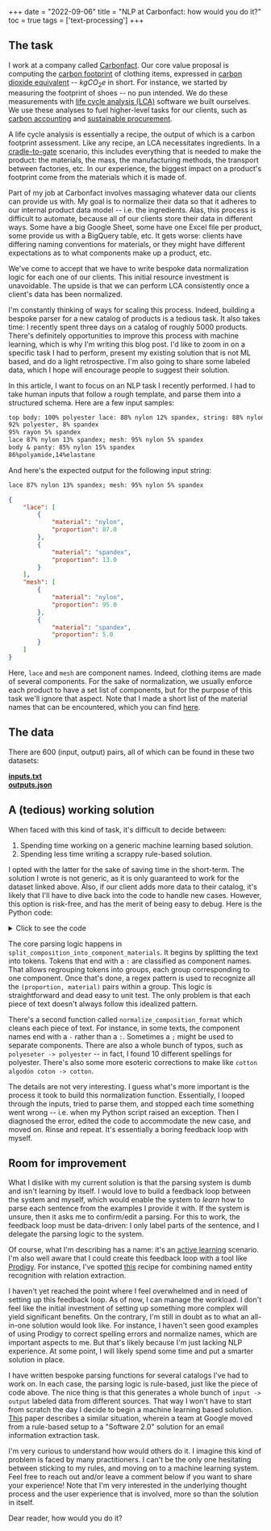 +++
date = "2022-09-06"
title = "NLP at Carbonfact: how would you do it?"
toc = true
tags = ['text-processing']
+++

## The task

I work at a company called [Carbonfact](https://www.carbonfact.com/). Our core value proposal is computing the [carbon footprint](https://www.wikiwand.com/en/Carbon_footprint) of clothing items, expressed in [carbon dioxide equivalent](https://www.wikiwand.com/en/Carbon_Dioxide_Equivalent) -- $kgCO_2e$ in short. For instance, we started by measuring the footprint of shoes -- no pun intended. We do these measurements with [life cycle analysis (LCA)](https://www.wikiwand.com/en/Life-cycle_assessment) software we built ourselves. We use these analyses to fuel higher-level tasks for our clients, such as [carbon accounting](https://www.wikiwand.com/en/Carbon_accounting) and [sustainable procurement](https://www.wikiwand.com/en/Sustainable_procurement).

A life cycle analysis is essentially a recipe, the output of which is a carbon footprint assessment. Like any recipe, an LCA necessitates ingredients. In a [cradle-to-gate](https://www.wikiwand.com/en/Life-cycle_assessment#/Cradle-to-gate) scenario, this includes everything that is needed to make the product: the materials, the mass, the manufacturing methods, the transport between factories, etc. In our experience, the biggest impact on a product's footprint come from the materials which it is made of.

Part of my job at Carbonfact involves massaging whatever data our clients can provide us with. My goal is to normalize their data so that it adheres to our internal product data model -- i.e. the ingredients. Alas, this process is difficult to automate, because all of our clients store their data in different ways. Some have a big Google Sheet, some have one Excel file per product, some provide us with a BigQuery table, etc. It gets worse: clients have differing naming conventions for materials, or they might have different expectations as to what components make up a product, etc.

We've come to accept that we have to write bespoke data normalization logic for each one of our clients. This initial resource investment is unavoidable. The upside is that we can perform LCA consistently once a client's data has been normalized.

I'm constantly thinking of ways for scaling this process. Indeed, building a bespoke parser for a new catalog of products is a tedious task. It also takes time: I recently spent three days on a catalog of roughly 5000 products. There's definitely opportunities to improve this process with machine learning, which is why I'm writing this blog post. I'd like to zoom in on a specific task I had to perform, present my existing solution that is not ML based, and do a light retrospective. I'm also going to share some labeled data, which I hope will encourage people to suggest their solution.

In this article, I want to focus on an NLP task I recently performed. I had to take human inputs that follow a rough template, and parse them into a structured schema. Here are a few input samples:

```txt
top body: 100% polyester lace: 88% nylon 12% spandex, string: 88% nylon 12% spandex
92% polyester, 8% spandex
95% rayon 5% spandex
lace 87% nylon 13% spandex; mesh: 95% nylon 5% spandex
body & panty: 85% nylon 15% spandex
86%polyamide,14%elastane
```

And here's the expected output for the following input string:

```txt
lace 87% nylon 13% spandex; mesh: 95% nylon 5% spandex
```

```json
{
    "lace": [
        {
            "material": "nylon",
            "proportion": 87.0
        },
        {
            "material": "spandex",
            "proportion": 13.0
        }
    ],
    "mesh": [
        {
            "material": "nylon",
            "proportion": 95.0
        },
        {
            "material": "spandex",
            "proportion": 5.0
        }
    ]
}
```

Here, `lace` and `mesh` are component names. Indeed, clothing items are made of several components. For the sake of normalization, we usually enforce each product to have a set list of components, but for the purpose of this task we'll ignore that aspect. Note that I made a short list of the material names that can be encountered, which you can find [here](/files/datasets/nlp-carbonfact/materials.txt).

## The data

There are 600 (input, output) pairs, all of which can be found in these two datasets:

<div><a href="/files/datasets/nlp-carbonfact/inputs.txt"><b>inputs.txt</b></a></div>
<div><a href="/files/datasets/nlp-carbonfact/outputs.json"><b>outputs.json</b></a></div>

## A (tedious) working solution

When faced with this kind of task, it's difficult to decide between:

1. Spending time working on a generic machine learning based solution.
2. Spending less time writing a scrappy rule-based solution.

I opted with the latter for the sake of saving time in the short-term. The solution I wrote is not generic, as it is only guaranteed to work for the dataset linked above. Also, if our client adds more data to their catalog, it's likely that I'll have to dive back into the code to handle new cases. However, this option is risk-free, and has the merit of being easy to debug. Here is the Python code:

<details>
  <summary>Click to see the code</summary>

```python
import json
import pathlib
import re
import regex

def normalize_composition_format(text):
    """
    >>> normalize_composition_format('(body) 82% nylon 18% spandex (forro)100% polyester')
    'body: 82% nylon 18% spandex forro: 100% polyester'

    >>> normalize_composition_format('fabric - 80% polyamide 20% elastane/lining - 100% polyester')
    'fabric: 80% polyamide 20% elastane lining: 100% polyester'

    """

    if text == "100% polyester woven (pant) and 95% viscose  5%spandex knitted top":
        return "pants: 100% polyester knitted_top 95% viscose 5%spandex"

    text = re.sub(
        r"\((?P<component>\w+)\)", lambda m: f"{m.group('component')}: ", text
    )
    text = re.sub(r"(?P<component>\w+)\ -", lambda m: f"{m.group('component')}: ", text)
    text = text.replace("/", " ")
    text = text.replace(" %", "%")
    text = text.replace("：", ": ")
    text = re.sub(r"fabric \d:", "fabric:", text)
    text = re.sub(r"(\d+\.?\d*)%", r" \1%", text)
    text = text.replace("top body", "top_body")
    text = text.replace("op body", "top_body")
    text = text.replace("body & panty", "body_panty")
    text = text.replace("edge lace", "edge_lace")
    text = text.replace("edg lace", "edge_lace")
    text = text.replace("cup shell", "cup_shell")
    text = text.replace("centre front and wings", "centre_front_and_wings")
    text = text.replace("cup lining", "cup_lining")
    text = text.replace("front panel", "front_panel")
    text = text.replace("back panel", "back_panel")
    text = text.replace("marl fabric", "marl_fabric")
    text = text.replace("knited top", "knitted_top")
    text = text.replace("striped mesh", "striped_mesh")
    text = text.replace("trim lace", "trim_lace")
    text = text.replace("body-", "body:")
    text = text.replace("liner-", "liner:")
    text = text.replace("mesh-", "mesh:")
    text = text.replace("&", " ")
    text = text.replace("lace ", "lace: ")
    text = text.replace("mesh ", "mesh: ")
    text = text.replace("gusset ", "gusset: ")
    text = text.replace("top ", "top: ")
    text = text.replace("body ", "body: ")
    text = text.replace("fabric ", " fabric: ")
    text = text.replace("bottom ", " bottom: ")
    text = text.replace(" :", ":")
    text = text.replace(";", " ")
    text = text.replace(",", " ")
    text = text.replace(". ", " ")
    text = text.replace("，", " ")
    text = text.replace("pa-00462-tho pa-00464-tho", "pa-00464-tho")
    text = text.replace("pa-00462-tho:", "")
    text = text.replace("g string ", "g-string: ")
    text = text.replace("95% 5%", "100%")
    text = text.replace(":", ": ")
    text = text.replace("\t", " ")
    text = text.replace("$", "%")
    text = text.replace(" with ", " ")
    text = text.replace("  ", " ")
    text = text.replace("%s ", "% ")
    text = text.replace("bci cotton", "cotton")
    text = re.sub(r"pa-\d{5}-tho:", "", text)
    text = text.replace("spandexbottom:", "spandex bottom:")

    # typos
    text = text.replace("sapndex", "spandex")
    text = text.replace("spadnex", "spandex")
    text = text.replace("spandexndex", "spandex")
    text = re.sub("span$", "spandex", text)
    text = re.sub("spande$", "spandex", text)
    text = text.replace("polyest ", "polyester ")
    text = re.sub("polyeste$", "polyester", text)
    text = re.sub("poly$", "polyester", text)
    text = text.replace("polyster", "polyester")
    text = text.replace("polyeste ", "polyester ")
    text = text.replace("elastanee", "elastane")
    text = text.replace(" poly ", " polyester ")
    text = text.replace("cotton algodón coton", "cotton")
    text = text.replace("poliamide", "polyamide")
    text = text.replace("recycle polyamide", "recycled polyamide")
    text = text.replace("polyester poliéster", "polyester")
    text = text.replace("polystester", "polyester")
    text = text.replace("regualar polyamide", "regular polyamide")
    text = text.replace("recycle nylon", "recycled nylon")
    text = text.replace("buttom", "bottom")
    text = text.replace("recycle polyester", "recycled polyester")
    text = text.replace("125", "12%")
    text = text.replace("135", "13%")
    text = text.replace("recycled polyeser", "recycled polyester")
    text = text.replace("polyeter", "polyester")
    text = text.replace("polyeseter", "polyester")
    text = text.replace("viscouse", "viscose")
    text = text.replace("ctton", "cotton")
    text = text.replace("ryaon", "rayon")

    return text.replace("  ", " ").strip()


def named_pattern(name, pattern):
    return f"(?P<{name}>{pattern})"


def multiple(pattern, at_least_one=True):
    return f"({pattern})+" if at_least_one else f"({pattern})*"


def sep(pattern, sep):
    return pattern + multiple(sep + pattern, at_least_one=False)


def split_composition_into_component_materials(text):
    """

    >>> split_composition_into_component_materials('fabric: 80% polyamide 20% elastane lining: 100% polyester')
    {'fabric': [('80', 'polyamide'), ('20', 'elastane')], 'lining': [('100', 'polyester')]}

    """

    component = ""
    materials = []
    component_materials = {}

    for token in re.split(r"\s+", text):
        if token.endswith(":"):
            if materials:
                component_materials[component] = " ".join(materials)
                materials = []
            component = token.rstrip(":")
        else:
            materials.append(token)
    else:
        if materials:
            component_materials[component] = " ".join(materials)

    # Parse the materials
    material_pat = named_pattern("material", r"[a-zA-ZÀ-ÿ\-\s']+[a-zA-ZÀ-ÿ\-']")
    proportion_pat = named_pattern("proportion", r"\d{1,3}([,\.]\d{1,2})?") + "%?"

    for component, materials in component_materials.items():
        pattern = sep(rf"{proportion_pat}\s*{material_pat}", " ")
        match = regex.match(pattern, materials)
        component_materials[component] = [
            {
                "material": m,
                "proportion": float(p)
            }
            for m, p in zip(
                match.capturesdict()["material"],
                match.capturesdict()["proportion"],
            )
        ]

    return component_materials

inputs = pathlib.Path('inputs.txt').read_text().splitlines()
outputs = []

for inp in inputs:
    inp = normalize_composition_format(inp)
    out = split_composition_into_component_materials(inp)
    outputs.append(out)

expected_outputs = json.loads(pathlib.Path('outputs.json').read_text())
outputs == expected_outputs
```
</details>

The core parsing logic happens in `split_composition_into_component_materials`. It begins by splitting the text into tokens. Tokens that end with a `:` are classified as component names. That allows regrouping tokens into groups, each group corresponding to one component. Once that's done, a regex pattern is used to recognize all the `(proportion, material)` pairs within a group. This logic is straightforward and dead easy to unit test. The only problem is that each piece of text doesn't always follow this idealized pattern.

There's a second function called `normalize_composition_format` which cleans each piece of text. For instance, in some texts, the component names end with a `-` rather than a `:`. Sometimes a `;` might be used to separate components. There are also a whole bunch of typos, such as `polyeseter -> polyester` -- in fact, I found 10 different spellings for polyester. There's also some more esoteric corrections to make like `cotton algodón coton -> cotton`.

The details are not very interesting. I guess what's more important is the process it took to build this normalization function. Essentially, I looped through the inputs, tried to parse them, and stopped each time something went wrong -- i.e. when my Python script raised an exception. Then I diagnosed the error, edited the code to accommodate the new case, and moved on. Rinse and repeat. It's essentially a boring feedback loop with myself.

## Room for improvement

What I dislike with my current solution is that the parsing system is dumb and isn't learning by itself. I would love to build a feedback loop between the system and myself, which would enable the system to *learn* how to parse each sentence from the examples I provide it with. If the system is unsure, then it asks me to confirm/edit a parsing. For this to work, the feedback loop must be data-driven: I only label parts of the sentence, and I delegate the parsing logic to the system.

Of course, what I'm describing has a name: it's an [active learning](https://www.wikiwand.com/en/Active_learning_(machine_learning)) scenario. I'm also well aware that I could create this feedback loop with a tool like [Prodigy](https://prodi.gy/). For instance, I've spotted [this](https://prodi.gy/docs/dependencies-relations#ner) recipe for combining named entity recognition with relation extraction.

I haven't yet reached the point where I feel overwhelmed and in need of setting up this feedback loop. As of now, I can manage the workload. I don't feel like the initial investment of setting up something more complex will yield significant benefits. On the contrary, I'm still in doubt as to what an all-in-one solution would look like. For instance, I haven't seen good examples of using Prodigy to correct spelling errors and normalize names, which are important aspects to me. But that's likely because I'm just lacking NLP experience. At some point, I will likely spend some time and put a smarter solution in place.

I have written bespoke parsing functions for several catalogs I've had to work on. In each case, the parsing logic is rule-based, just like the piece of code above. The nice thing is that this generates a whole bunch of `input -> output` labeled data from different sources. That way I won't have to start from scratch the day I decide to begin a machine learning based solution. [This](https://www.cidrdb.org/cidr2020/papers/p31-sheng-cidr20.pdf) paper describes a similar situation, wherein a team at Google moved from a rule-based setup to a "Software 2.0" solution for an email information extraction task.

I'm very curious to understand how would others do it. I imagine this kind of problem is faced by many practitioners. I can't be the only one hesitating between sticking to my rules, and moving on to a machine learning system. Feel free to reach out and/or leave a comment below if you want to share your experience! Note that I'm very interested in the underlying thought process and the user experience that is involved, more so than the solution in itself.

Dear reader, how would you do it?
